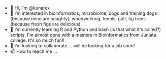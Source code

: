 - 👋 Hi, I’m @kunarex
- 👀 I’m interested in bioinformatics, microbiome, dogs and training dogs (because mine are naughty), woodworking, tennis, golf, fig trees (because fresh figs are delicious).
- 🌱 I’m currently learning R and Python and bash (is that what it's called?) scripts. I'm almost done with a masters in Bioinformatics from Juniata college. It's so much fun!!
- 💞️ I’m looking to collaborate ... will be looking for a job soon!
- 📫 How to reach me ...

<!---
kunarex/kunarex is a ✨ special ✨ repository because its `README.md` (this file) appears on your GitHub profile.
You can click the Preview link to take a look at your changes.
--->
